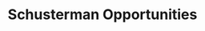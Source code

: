 ---
layout: work-single
title: Schusterman Opportunities
year: 2015
link: "https://www.schusterman.org/opportunities"
image: schus-opportunities.jpg
tags: "Drupal 7"
description: 
role:  Front-End Developer
published: true
---